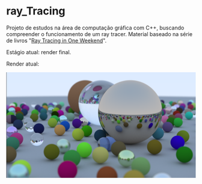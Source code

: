# ray_Tracing
Projeto de estudos na área de computação gráfica com C++, buscando compreender o funcionamento de um ray tracer. Material baseado na série de livros "[Ray Tracing in One Weekend](https://raytracing.github.io/)".

Estágio atual: render final. 

Render atual: 

<p align="center"> 
  <img src="./preview.png">  
</p>
